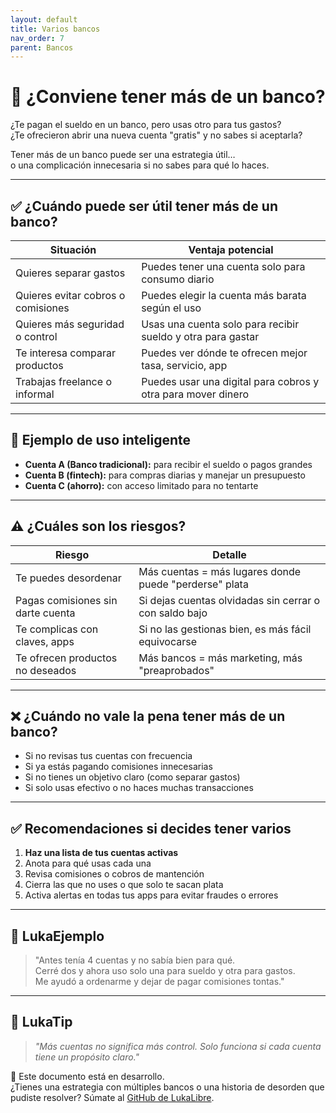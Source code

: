 ```yaml
---
layout: default
title: Varios bancos
nav_order: 7
parent: Bancos
---
```


# 🏦 ¿Conviene tener más de un banco?

¿Te pagan el sueldo en un banco, pero usas otro para tus gastos?  
¿Te ofrecieron abrir una nueva cuenta "gratis" y no sabes si aceptarla?

Tener más de un banco puede ser una estrategia útil…  
o una complicación innecesaria si no sabes para qué lo haces.

---

## ✅ ¿Cuándo puede ser útil tener más de un banco?

| Situación                                | Ventaja potencial                                    |
|------------------------------------------|------------------------------------------------------|
| Quieres separar gastos                   | Puedes tener una cuenta solo para consumo diario     |
| Quieres evitar cobros o comisiones       | Puedes elegir la cuenta más barata según el uso      |
| Quieres más seguridad o control          | Usas una cuenta solo para recibir sueldo y otra para gastar |
| Te interesa comparar productos           | Puedes ver dónde te ofrecen mejor tasa, servicio, app |
| Trabajas freelance o informal            | Puedes usar una digital para cobros y otra para mover dinero |

---

## 🧠 Ejemplo de uso inteligente

- **Cuenta A (Banco tradicional):** para recibir el sueldo o pagos grandes
- **Cuenta B (fintech):** para compras diarias y manejar un presupuesto
- **Cuenta C (ahorro):** con acceso limitado para no tentarte

---

## ⚠️ ¿Cuáles son los riesgos?

| Riesgo                        | Detalle                                               |
|-------------------------------|--------------------------------------------------------|
| Te puedes desordenar          | Más cuentas = más lugares donde puede "perderse" plata |
| Pagas comisiones sin darte cuenta | Si dejas cuentas olvidadas sin cerrar o con saldo bajo |
| Te complicas con claves, apps | Si no las gestionas bien, es más fácil equivocarse     |
| Te ofrecen productos no deseados | Más bancos = más marketing, más "preaprobados"         |

---

## ❌ ¿Cuándo **no** vale la pena tener más de un banco?

- Si no revisas tus cuentas con frecuencia
- Si ya estás pagando comisiones innecesarias
- Si no tienes un objetivo claro (como separar gastos)
- Si solo usas efectivo o no haces muchas transacciones

---

## ✅ Recomendaciones si decides tener varios

1. **Haz una lista de tus cuentas activas**
2. Anota para qué usas cada una
3. Revisa comisiones o cobros de mantención
4. Cierra las que no uses o que solo te sacan plata
5. Activa alertas en todas tus apps para evitar fraudes o errores

---

## 💬 LukaEjemplo

> "Antes tenía 4 cuentas y no sabía bien para qué.  
> Cerré dos y ahora uso solo una para sueldo y otra para gastos.  
> Me ayudó a ordenarme y dejar de pagar comisiones tontas."

---

## 🧠 LukaTip

> *"Más cuentas no significa más control. Solo funciona si cada cuenta tiene un propósito claro."*

📌 Este documento está en desarrollo.  
¿Tienes una estrategia con múltiples bancos o una historia de desorden que pudiste resolver? Súmate al [GitHub de LukaLibre](https://github.com/tuusuario/lukalibre).
